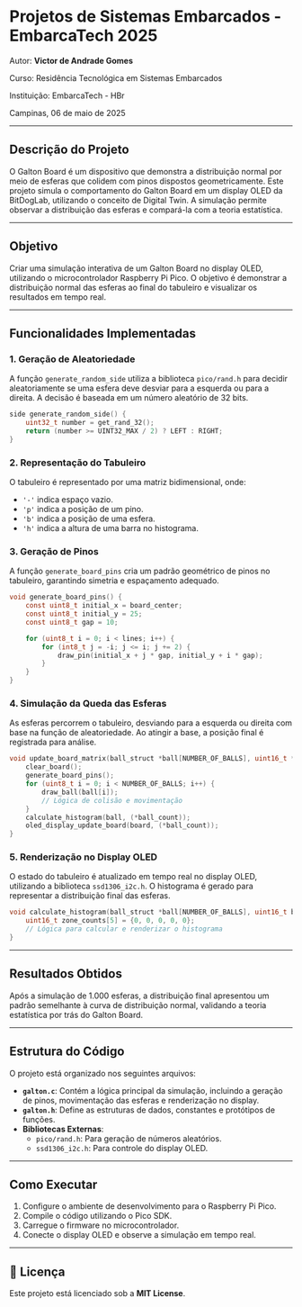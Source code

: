 
# Projetos de Sistemas Embarcados - EmbarcaTech 2025

Autor: **Victor de Andrade Gomes**

Curso: Residência Tecnológica em Sistemas Embarcados

Instituição: EmbarcaTech - HBr

Campinas, 06 de maio de 2025

---

## Descrição do Projeto

O Galton Board é um dispositivo que demonstra a distribuição normal por meio de esferas que colidem com pinos dispostos geometricamente. Este projeto simula o comportamento do Galton Board em um display OLED da BitDogLab, utilizando o conceito de Digital Twin. A simulação permite observar a distribuição das esferas e compará-la com a teoria estatística.

---

## Objetivo

Criar uma simulação interativa de um Galton Board no display OLED, utilizando o microcontrolador Raspberry Pi Pico. O objetivo é demonstrar a distribuição normal das esferas ao final do tabuleiro e visualizar os resultados em tempo real.

---

## Funcionalidades Implementadas

### 1. Geração de Aleatoriedade
A função `generate_random_side` utiliza a biblioteca `pico/rand.h` para decidir aleatoriamente se uma esfera deve desviar para a esquerda ou para a direita. A decisão é baseada em um número aleatório de 32 bits.

```c
side generate_random_side() {
    uint32_t number = get_rand_32();
    return (number >= UINT32_MAX / 2) ? LEFT : RIGHT;
}
```

### 2. Representação do Tabuleiro
O tabuleiro é representado por uma matriz bidimensional, onde:
- `'-'` indica espaço vazio.
- `'p'` indica a posição de um pino.
- `'b'` indica a posição de uma esfera.
- `'h'` indica a altura de uma barra no histograma.

### 3. Geração de Pinos
A função `generate_board_pins` cria um padrão geométrico de pinos no tabuleiro, garantindo simetria e espaçamento adequado.

```c
void generate_board_pins() {
    const uint8_t initial_x = board_center;
    const uint8_t initial_y = 25;
    const uint8_t gap = 10;

    for (uint8_t i = 0; i < lines; i++) {
        for (int8_t j = -i; j <= i; j += 2) {
            draw_pin(initial_x + j * gap, initial_y + i * gap);
        }
    }
}
```

### 4. Simulação da Queda das Esferas
As esferas percorrem o tabuleiro, desviando para a esquerda ou direita com base na função de aleatoriedade. Ao atingir a base, a posição final é registrada para análise.

```c
void update_board_matrix(ball_struct *ball[NUMBER_OF_BALLS], uint16_t *ball_count) {
    clear_board();
    generate_board_pins();
    for (uint8_t i = 0; i < NUMBER_OF_BALLS; i++) {
        draw_ball(ball[i]);
        // Lógica de colisão e movimentação
    }
    calculate_histogram(ball, (*ball_count));
    oled_display_update_board(board, (*ball_count));
}
```

### 5. Renderização no Display OLED
O estado do tabuleiro é atualizado em tempo real no display OLED, utilizando a biblioteca `ssd1306_i2c.h`. O histograma é gerado para representar a distribuição final das esferas.

```c
void calculate_histogram(ball_struct *ball[NUMBER_OF_BALLS], uint16_t ball_count) {
    uint16_t zone_counts[5] = {0, 0, 0, 0, 0};
    // Lógica para calcular e renderizar o histograma
}
```

---

## Resultados Obtidos

Após a simulação de 1.000 esferas, a distribuição final apresentou um padrão semelhante à curva de distribuição normal, validando a teoria estatística por trás do Galton Board.

---

## Estrutura do Código

O projeto está organizado nos seguintes arquivos:

- **`galton.c`**: Contém a lógica principal da simulação, incluindo a geração de pinos, movimentação das esferas e renderização no display.
- **`galton.h`**: Define as estruturas de dados, constantes e protótipos de funções.
- **Bibliotecas Externas**:
  - `pico/rand.h`: Para geração de números aleatórios.
  - `ssd1306_i2c.h`: Para controle do display OLED.

---

## Como Executar

1. Configure o ambiente de desenvolvimento para o Raspberry Pi Pico.
2. Compile o código utilizando o Pico SDK.
3. Carregue o firmware no microcontrolador.
4. Conecte o display OLED e observe a simulação em tempo real.

---

## 📜 Licença

Este projeto está licenciado sob a **MIT License**.

